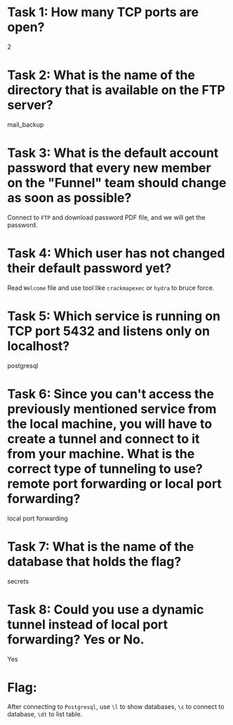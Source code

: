 # Task 1: How many TCP ports are open?
2

# Task 2: What is the name of the directory that is available on the FTP server?
mail_backup

# Task 3: What is the default account password that every new member on the "Funnel" team should change as soon as possible?
Connect to `FTP` and download password PDF file, and we will get the password.

# Task 4: Which user has not changed their default password yet?
Read `Welcome` file and use tool like `crackmapexec` or `hydra` to bruce force.

# Task 5: Which service is running on TCP port 5432 and listens only on localhost?
postgresql

# Task 6: Since you can't access the previously mentioned service from the local machine, you will have to create a tunnel and connect to it from your machine. What is the correct type of tunneling to use? remote port forwarding or local port forwarding?
local port forwarding

# Task 7: What is the name of the database that holds the flag?
secrets

# Task 8: Could you use a dynamic tunnel instead of local port forwarding? Yes or No.
Yes

# Flag:
After connecting to `Postgresql`, use `\l` to show databases, `\c` to connect to database, `\dt` to list table.
